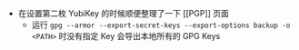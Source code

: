 - 在设置第二枚 YubiKey 的时候顺便整理了一下 [[PGP]] 页面
	- 运行 `gpg --armor --export-secret-keys --export-options backup -o <PATH>` 时没有指定 Key 会导出本地所有的 GPG Keys